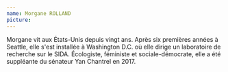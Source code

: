 ```yaml
---
name: Morgane ROLLAND
picture: 
---
```


Morgane vit aux États-Unis depuis vingt ans. Après six premières années à Seattle, elle s'est installée à Washington D.C. où elle dirige un laboratoire de recherche sur le SIDA. Écologiste, féministe et sociale-démocrate, elle a été suppléante du sénateur Yan Chantrel en 2017.